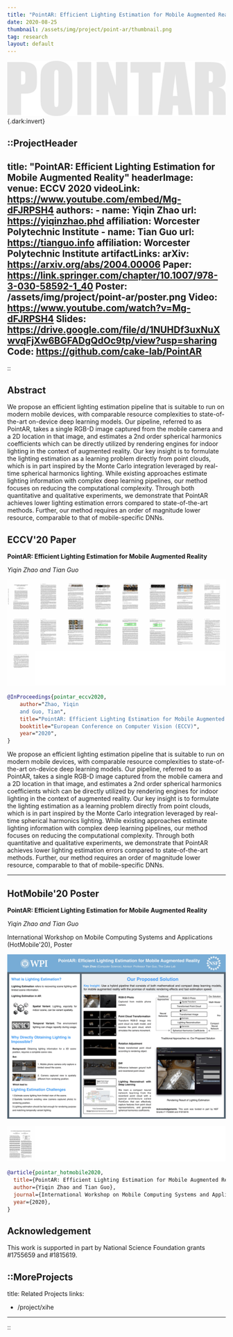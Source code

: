 ```yaml
---
title: "PointAR: Efficient Lighting Estimation for Mobile Augmented Reality"
date: 2020-08-25
thumbnail: /assets/img/project/point-ar/thumbnail.png
tag: research
layout: default
---
```


<!-- Insert a header image here. -->

![](/assets/img/project/point-ar/title-bg.svg){.dark:invert}

<!-- Document starts here, please first insert a title component. -->

::ProjectHeader
---
title: "PointAR: Efficient Lighting Estimation for Mobile Augmented Reality"
headerImage:
venue: ECCV 2020
videoLink: https://www.youtube.com/embed/Mg-dFJRPSH4
authors:
    - name: Yiqin Zhao
      url: https://yiqinzhao.phd
      affiliation: Worcester Polytechnic Institute
    - name: Tian Guo
      url: https://tianguo.info
      affiliation: Worcester Polytechnic Institute
artifactLinks:
    arXiv: https://arxiv.org/abs/2004.00006
    Paper: https://link.springer.com/chapter/10.1007/978-3-030-58592-1_40
    Poster: /assets/img/project/point-ar/poster.png
    Video: https://www.youtube.com/watch?v=Mg-dFJRPSH4
    Slides: https://drive.google.com/file/d/1NUHDf3uxNuXwvqFjXw6BGFADgQdOc9tp/view?usp=sharing
    Code: https://github.com/cake-lab/PointAR
---
::

## Abstract

We propose an efficient lighting estimation pipeline that is suitable to run on modern mobile devices, with comparable resource complexities to state-of-the-art on-device deep learning models. Our pipeline, referred to as PointAR, takes a single RGB-D image captured from the mobile camera and a 2D location in that image, and estimates a 2nd order spherical harmonics coefficients which can be directly utilized by rendering engines for indoor lighting in the context of augmented reality. Our key insight is to formulate the lighting estimation as a learning problem directly from point clouds, which is in part inspired by the Monte Carlo integration leveraged by real-time spherical harmonics lighting. While existing approaches estimate lighting information with complex deep learning pipelines, our method focuses on reducing the computational complexity. Through both quantitative and qualitative experiments, we demonstrate that PointAR achieves lower lighting estimation errors compared to state-of-the-art methods. Further, our method requires an order of magnitude lower resource, comparable to that of mobile-specific DNNs.


## ECCV'20 Paper

**PointAR: Efficient Lighting Estimation for Mobile Augmented Reality**

*Yiqin Zhao and Tian Guo*

[**![](/assets/img/project/point-ar/arxiv-paper-thumbnails.png)**](https://arxiv.org/abs/2004.00006)

```bibtex
@InProceedings{pointar_eccv2020,
    author="Zhao, Yiqin
    and Guo, Tian",
    title="PointAR: Efficient Lighting Estimation for Mobile Augmented Reality",
    booktitle="European Conference on Computer Vision (ECCV)",
    year="2020",
}
```

We propose an efficient lighting estimation pipeline that is suitable to run on modern mobile devices, with comparable resource complexities to state-of-the-art on-device deep learning models. Our pipeline, referred to as PointAR, takes a single RGB-D image captured from the mobile camera and a 2D location in that image, and estimates a 2nd order spherical harmonics coefficients which can be directly utilized by rendering engines for indoor lighting in the context of augmented reality. Our key insight is to formulate the lighting estimation as a learning problem directly from point clouds, which is in part inspired by the Monte Carlo integration leveraged by real-time spherical harmonics lighting. While existing approaches estimate lighting information with complex deep learning pipelines, our method focuses on reducing the computational complexity. Through both quantitative and qualitative experiments, we demonstrate that PointAR achieves lower lighting estimation errors compared to state-of-the-art methods. Further, our method requires an order of magnitude lower resource, comparable to that of mobile-specific DNNs.

---

## HotMobile'20 Poster

**PointAR: Efficient Lighting Estimation for Mobile Augmented Reality**

*Yiqin Zhao and Tian Guo*

International Workshop on Mobile Computing Systems and Applications (HotMobile'20), Poster

![](/assets/img/project/point-ar/poster.png)

[**![](/assets/img/project/point-ar/poster-paper-thumbnails.png)**](https://hotmobile.org/2020/downloads/hotmobile20-Zhao.pdf)


```bibtex
@article{pointar_hotmobile2020,
  title={PointAR: Efficient Lighting Estimation for Mobile Augmented Reality},
  author={Yiqin Zhao and Tian Guo},
  journal={International Workshop on Mobile Computing Systems and Applications (HotMobile'20)},
  year={2020},
}
```

## Acknowledgement

This work is supported in part by National Science Foundation grants #1755659 and #1815619.

::MoreProjects
---
title: Related Projects
links:
  - /project/xihe
---
::
